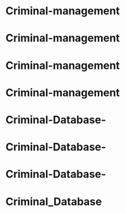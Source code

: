 # Criminal-management
# Criminal-management
# Criminal-management
# Criminal-management
# Criminal-Database-
# Criminal-Database-
# Criminal-Database-
# Criminal_Database
